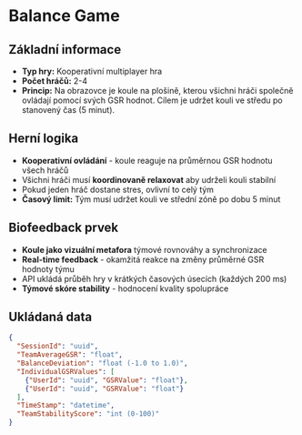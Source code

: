 # Balance Game

## Základní informace

- **Typ hry:** Kooperativní multiplayer hra
- **Počet hráčů:** 2-4
- **Princip:** Na obrazovce je koule na plošině, kterou všichni hráči společně ovládají pomocí svých GSR hodnot. Cílem je udržet kouli ve středu po stanovený čas (5 minut).

## Herní logika

- **Kooperativní ovládání** - koule reaguje na průměrnou GSR hodnotu všech hráčů
- Všichni hráči musí **koordinovaně relaxovat** aby udrželi kouli stabilní
- Pokud jeden hráč dostane stres, ovlivní to celý tým
- **Časový limit:** Tým musí udržet kouli ve střední zóně po dobu 5 minut

## Biofeedback prvek

- **Koule jako vizuální metafora** týmové rovnováhy a synchronizace
- **Real-time feedback** - okamžitá reakce na změny průměrné GSR hodnoty týmu
- API ukládá průběh hry v krátkých časových úsecích (každých 200 ms)
- **Týmové skóre stability** - hodnocení kvality spolupráce

## Ukládaná data

```json
{
  "SessionId": "uuid",
  "TeamAverageGSR": "float",
  "BalanceDeviation": "float (-1.0 to 1.0)", 
  "IndividualGSRValues": [
    {"UserId": "uuid", "GSRValue": "float"},
    {"UserId": "uuid", "GSRValue": "float"}
  ],
  "TimeStamp": "datetime",
  "TeamStabilityScore": "int (0-100)"
}